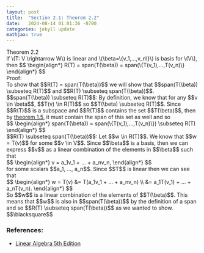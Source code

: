```yaml
---
layout: post
title:  "Section 2.1: Theorem 2.2"
date:   2024-08-14 01:01:36 -0700
categories: jekyll update
mathjax: true
---
```

<div class="purdiv">
Theorem 2.2
</div>
<div class="purbdiv">
If \(T: V \rightarrow W\) is linear and \(\beta=\{v_1,...,v_n\}\) is basis for \(V\), then
$$
\begin{align*}
R(T) = span(T(\beta)) = span(\{T(v_1),...,T(v_n)\} 
\end{align*}
$$
</div>
Proof:
<br>
To show that $$R(T) = span(T(\beta))$$ we will show that $$span(T(\beta)) \subseteq R(T)$$ and $$R(T) \subseteq span(T(\beta))$$.
<br>
$$span(T(\beta)) \subseteq R(T)$$: By definition, we know that for any $$v \in \beta$$, $$T(v) \in R(T)$$ so $$T(\beta) \subseteq R(T)$$. Since $$R(T)$$ is a subspace and $$R(T)$$ contains the set $$T(\beta)$$, then by <a href="https://strncat.github.io/jekyll/update/2024/08/15/lec06-theorem-1.5.html">theorem 1.5</a>, it must contain the span of this set as well and so 
<div>
	$$
	\begin{align*}
	span(T(\beta)) = span(\{T(v_1),...,T(v_n)\}) \subseteq R(T)
	\end{align*}
	$$
</div>
$$R(T) \subseteq span(T(\beta))$$: Let $$w \in R(T)$$. We know that $$w = T(v)$$ for some $$v \in V$$. Since $$\beta$$ is a basis, then we can express $$v$$ as a linear combination of the elements in $$\beta$$ such that
<br>
<div>
	$$
	\begin{align*}
	v = a_1v_1 + ... + a_nv_n,
	\end{align*}
	$$
</div>
for some scalars $$a_1, ..., a_n$$. Since $$T$$ is linear then we can see that
<div>
	$$
	\begin{align*}
	w = T(v) &= T(a_1v_1 + ... + a_nv_n) \\
	   &= a_1T(v_1) + ... + a_nT(v_n).
	\end{align*}
	$$
</div>
So $$w$$ is a linear combination of the elements of $$T(\beta)$$. This means that $$w$$ is also in $$span(T(\beta))$$ by the definition of a span and so $$R(T) \subseteq span(T(\beta))$$ as we wanted to show. $$\blacksquare$$
<br>
<!------------------------------------------------------------------------------------>
<h3>References:</h3>
<ul>
<li><a href="https://www.amazon.com/Linear-Algebra-5th-Stephen-Friedberg/dp/0134860241/ref=tmm_hrd_swatch_0?_encoding=UTF8&qid=&sr=">Linear Algebra 5th Edition</a></li>
</ul>
























